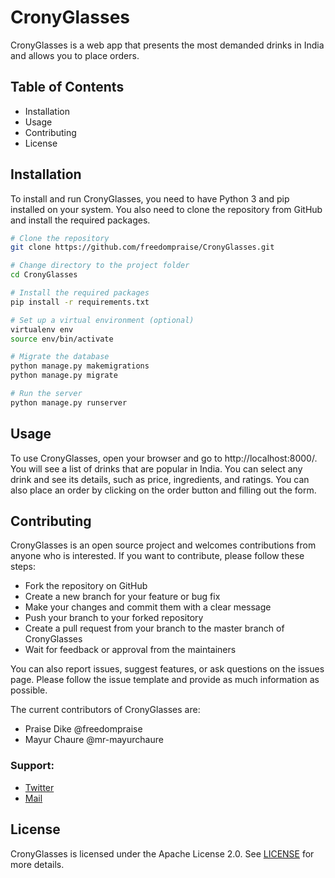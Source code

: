 # CronyGlasses

CronyGlasses is a web app that presents the most demanded drinks in India and allows you to place orders.

## Table of Contents

- Installation
- Usage
- Contributing
- License

## Installation

To install and run CronyGlasses, you need to have Python 3 and pip installed on your system. You also need to clone the repository from GitHub and install the required packages.

```bash
# Clone the repository
git clone https://github.com/freedompraise/CronyGlasses.git

# Change directory to the project folder
cd CronyGlasses

# Install the required packages
pip install -r requirements.txt

# Set up a virtual environment (optional)
virtualenv env
source env/bin/activate

# Migrate the database
python manage.py makemigrations
python manage.py migrate

# Run the server
python manage.py runserver
```

## Usage

To use CronyGlasses, open your browser and go to http://localhost:8000/. You will see a list of drinks that are popular in India. You can select any drink and see its details, such as price, ingredients, and ratings. You can also place an order by clicking on the order button and filling out the form.

## Contributing

CronyGlasses is an open source project and welcomes contributions from anyone who is interested. If you want to contribute, please follow these steps:

- Fork the repository on GitHub
- Create a new branch for your feature or bug fix
- Make your changes and commit them with a clear message
- Push your branch to your forked repository
- Create a pull request from your branch to the master branch of CronyGlasses
- Wait for feedback or approval from the maintainers

You can also report issues, suggest features, or ask questions on the issues page. Please follow the issue template and provide as much information as possible.

The current contributors of CronyGlasses are:

- Praise Dike @freedompraise
- Mayur Chaure @mr-mayurchaure

### Support:

- [Twitter](https:twitter.com/freedom_praise)
- [Mail](mail.to:dikepraise119@gmail.com)

## License

CronyGlasses is licensed under the Apache License 2.0. See [LICENSE](https://mit-license.org/) for more details.
